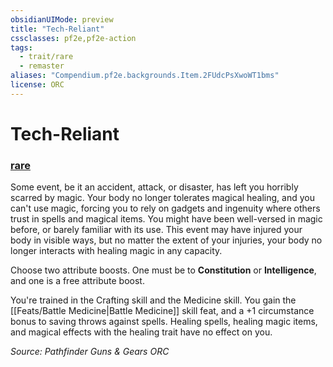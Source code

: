 ```yaml
---
obsidianUIMode: preview
title: "Tech-Reliant"
cssclasses: pf2e,pf2e-action
tags:
  - trait/rare
  - remaster
aliases: "Compendium.pf2e.backgrounds.Item.2FUdcPsXwoWT1bms"
license: ORC
---
```

# Tech-Reliant

### [rare](rare "Rare Rarity Trait")






Some event, be it an accident, attack, or disaster, has left you horribly scarred by magic. Your body no longer tolerates magical healing, and you can't use magic, forcing you to rely on gadgets and ingenuity where others trust in spells and magical items. You might have been well-versed in magic before, or barely familiar with its use. This event may have injured your body in visible ways, but no matter the extent of your injuries, your body no longer interacts with healing magic in any capacity.

Choose two attribute boosts. One must be to **Constitution** or **Intelligence**, and one is a free attribute boost.

You're trained in the Crafting skill and the Medicine skill. You gain the [[Feats/Battle Medicine|Battle Medicine]] skill feat, and a +1 circumstance bonus to saving throws against spells. Healing spells, healing magic items, and magical effects with the healing trait have no effect on you.

*Source: Pathfinder Guns & Gears*
*ORC*
